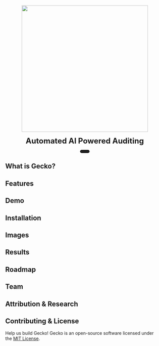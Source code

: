 <p align="center">
<br />
    <img src="https://github.com/user-attachments/assets/713f1ebb-2927-4691-aedd-f363b600c355" width="400" alt=""/>
<br />
</p>
<p align="center"><strong style="font-size: 24px;">Automated AI Powered Auditing</strong></p>
<p align="center" style="display: flex; justify-content: center; align-items: center;">
    <span style="display: inline-flex; align-items: center; background-color: #1c1c1c; padding: 5px; border-radius: 6px;">
        <span style="margin: 0 10px; color: white; font-size: 14px;"></span>
    </span>
</p>

## What is Gecko?

## Features

## Demo

## Installation

## Images

## Results

## Roadmap

## Team

## Attribution & Research

## Contributing & License
Help us build Gecko! Gecko is an open-source software licensed under the [MIT License](https://github.com/nkoorty/gecko-singapore/blob/main/LICENSE).
